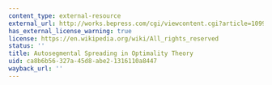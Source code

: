 ```yaml
---
content_type: external-resource
external_url: http://works.bepress.com/cgi/viewcontent.cgi?article=1099&context=john_j_mccarthy
has_external_license_warning: true
license: https://en.wikipedia.org/wiki/All_rights_reserved
status: ''
title: Autosegmental Spreading in Optimality Theory
uid: ca8b6b56-327a-45d8-abe2-1316110a8447
wayback_url: ''
---
```

